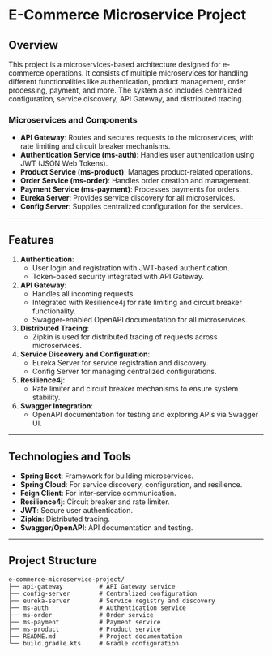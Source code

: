 # E-Commerce Microservice Project

## Overview
This project is a microservices-based architecture designed for e-commerce operations. It consists of multiple microservices for handling different functionalities like authentication, product management, order processing, payment, and more. The system also includes centralized configuration, service discovery, API Gateway, and distributed tracing.

### Microservices and Components
- **API Gateway**: Routes and secures requests to the microservices, with rate limiting and circuit breaker mechanisms.
- **Authentication Service (ms-auth)**: Handles user authentication using JWT (JSON Web Tokens).
- **Product Service (ms-product)**: Manages product-related operations.
- **Order Service (ms-order)**: Handles order creation and management.
- **Payment Service (ms-payment)**: Processes payments for orders.
- **Eureka Server**: Provides service discovery for all microservices.
- **Config Server**: Supplies centralized configuration for the services.

---

## Features
1. **Authentication**:
   - User login and registration with JWT-based authentication.
   - Token-based security integrated with API Gateway.
2. **API Gateway**:
   - Handles all incoming requests.
   - Integrated with Resilience4j for rate limiting and circuit breaker functionality.
   - Swagger-enabled OpenAPI documentation for all microservices.
3. **Distributed Tracing**:
   - Zipkin is used for distributed tracing of requests across microservices.
4. **Service Discovery and Configuration**:
   - Eureka Server for service registration and discovery.
   - Config Server for managing centralized configurations.
5. **Resilience4j**:
   - Rate limiter and circuit breaker mechanisms to ensure system stability.
6. **Swagger Integration**:
   - OpenAPI documentation for testing and exploring APIs via Swagger UI.

---

## Technologies and Tools
- **Spring Boot**: Framework for building microservices.
- **Spring Cloud**: For service discovery, configuration, and resilience.
- **Feign Client**: For inter-service communication.
- **Resilience4j**: Circuit breaker and rate limiter.
- **JWT**: Secure user authentication.
- **Zipkin**: Distributed tracing.
- **Swagger/OpenAPI**: API documentation and testing.

---

## Project Structure
```plaintext
e-commerce-microservice-project/
├── api-gateway          # API Gateway service
├── config-server        # Centralized configuration
├── eureka-server        # Service registry and discovery
├── ms-auth              # Authentication service
├── ms-order             # Order service
├── ms-payment           # Payment service
├── ms-product           # Product service
├── README.md            # Project documentation
└── build.gradle.kts     # Gradle configuration
